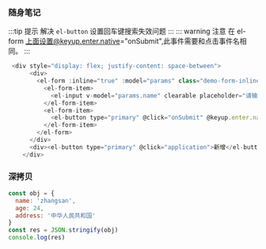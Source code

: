 ### 随身笔记

:::tip 提示
解决 `el-button` 设置回车键搜索失效问题
:::
::: warning 注意
在 el-form 上面设置@keyup.enter.native="onSubmit",此事件需要和点击事件名相同。
:::

```javascript {3,8}
 <div style="display: flex; justify-content: space-between">
      <div>
        <el-form :inline="true" :model="params" class="demo-form-inline"  @keyup.enter.native="onSubmit">
          <el-form-item>
            <el-input v-model="params.name" clearable placeholder="请输入设施名称"></el-input>
          </el-form-item>
          <el-form-item>
            <el-button type="primary" @click="onSubmit" @keyup.enter.native="onSubmit">查询</el-button>
          </el-form-item>
        </el-form>
      </div>
      <div><el-button type="primary" @click="application">新增</el-button></div>
    </div>

```
### 深拷贝

```js {6}
const obj = {
  name: 'zhangsan',
  age: 24,
  address: '中华人民共和国'
}
const res = JSON.stringify(obj)
console.log(res)
```
